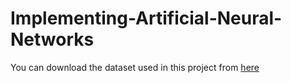 # Implementing-Artificial-Neural-Networks

You can download the dataset used in this project from [here](https://www.kaggle.com/datasets/shivan118/churn-modeling-dataset?resource=download)
